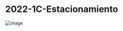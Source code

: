 # 2022-1C-Estacionamiento
![image](https://github.com/KarinaAuday/2024-1C-Estacionamiento/assets/110432987/70232fd8-dbcb-4266-ba31-828cb0297123)
